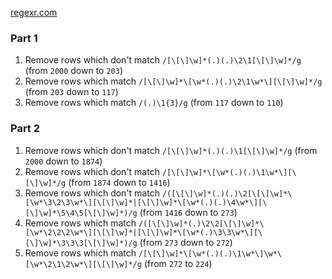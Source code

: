 [regexr.com](https://regexr.com)

### Part 1

1. Remove rows which don't match `/[\[\]\w]*(.)(.)\2\1[\[\]\w]*/g` (from `2000` down to `203`)
2. Remove rows which match `/[\[\]\w]*\[\w*(.)(.)\2\1\w*\][\[\]\w]*/g` (from `203` down to `117`)
3. Remove rows which match `/(.)\1{3}/g` (from `117` down to `110`)

### Part 2

1. Remove rows which don't match `/[\[\]\w]*(.)(.)\1[\[\]\w]*/g` (from `2000` down to `1874`)
2. Remove rows which don't match `/[\[\]\w]*\[\w*(.)(.)\1\w*\][\[\]\w]*/g` (from `1874` down to `1416`)
3. Remove rows which don't match `/([\[\]\w]*(.)(.)\2[\[\]\w]*\[\w*\3\2\3\w*\][\[\]\w]*|[\[\]\w]*\[\w*(.)(.)\4\w*\][\[\]\w]*\5\4\5[\[\]\w]*)/g` (from `1416` down to `273`)
4. Remove rows which match `/([\[\]\w]*(.)\2\2[\[\]\w]*\[\w*\2\2\2\w*\][\[\]\w]*|[\[\]\w]*\[\w*(.)\3\3\w*\][\[\]\w]*\3\3\3[\[\]\w]*)/g` (from `273` down to `272`)
5. Remove rows which match `/[\[\]\w]*\[\w*(.)(.)\1\w*\]\w*\[\w*\2\1\2\w*\][\[\]\w]*/g` (from `272` to `224`)